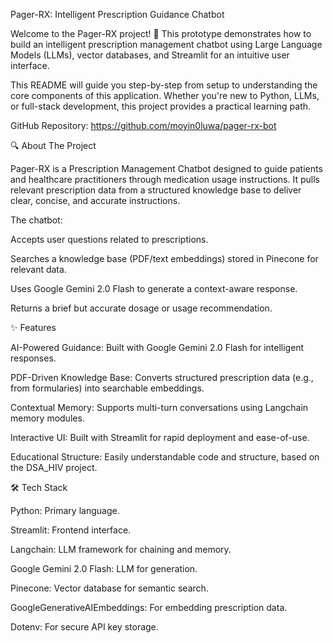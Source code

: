 Pager-RX: Intelligent Prescription Guidance Chatbot

Welcome to the Pager-RX project! 🎉 This prototype demonstrates how to build an intelligent prescription management chatbot using Large Language Models (LLMs), vector databases, and Streamlit for an intuitive user interface.

This README will guide you step-by-step from setup to understanding the core components of this application. Whether you're new to Python, LLMs, or full-stack development, this project provides a practical learning path.

GitHub Repository: https://github.com/moyin0luwa/pager-rx-bot

🔍 About The Project

Pager-RX is a Prescription Management Chatbot designed to guide patients and healthcare practitioners through medication usage instructions. It pulls relevant prescription data from a structured knowledge base to deliver clear, concise, and accurate instructions.

The chatbot:

Accepts user questions related to prescriptions.

Searches a knowledge base (PDF/text embeddings) stored in Pinecone for relevant data.

Uses Google Gemini 2.0 Flash to generate a context-aware response.

Returns a brief but accurate dosage or usage recommendation.

✨ Features

AI-Powered Guidance: Built with Google Gemini 2.0 Flash for intelligent responses.

PDF-Driven Knowledge Base: Converts structured prescription data (e.g., from formularies) into searchable embeddings.

Contextual Memory: Supports multi-turn conversations using Langchain memory modules.

Interactive UI: Built with Streamlit for rapid deployment and ease-of-use.

Educational Structure: Easily understandable code and structure, based on the DSA_HIV project.

🛠️ Tech Stack

Python: Primary language.

Streamlit: Frontend interface.

Langchain: LLM framework for chaining and memory.

Google Gemini 2.0 Flash: LLM for generation.

Pinecone: Vector database for semantic search.

GoogleGenerativeAIEmbeddings: For embedding prescription data.

Dotenv: For secure API key storage.
